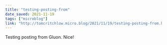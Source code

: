 ```yaml
---
title: "testing-posting-from"
date_saved: 2021-11-19
tags: ["microblog"]
link: "http://tomcritchlow.micro.blog/2021/11/19/testing-posting-from.html"
---
```

Testing posting from Gluon. Nice!

